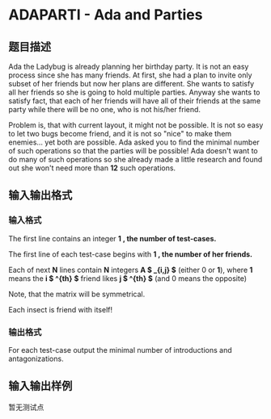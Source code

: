 # ADAPARTI - Ada and Parties

## 题目描述

Ada the Ladybug is already planning her birthday party. It is not an easy process since she has many friends. At first, she had a plan to invite only subset of her friends but now her plans are different. She wants to satisfy all her friends so she is going to hold multiple parties. Anyway she wants to satisfy fact, that each of her friends will have all of their friends at the same party while there will be no one, who is not his/her friend.

Problem is, that with current layout, it might not be possible. It is not so easy to let two bugs become friend, and it is not so "nice" to make them enemies... yet both are possible. Ada asked you to find the minimal number of such operations so that the parties will be possible! Ada doesn't want to do many of such operations so she already made a little research and found out she won't need more than **12** such operations.

## 输入输出格式

### 输入格式

The first line contains an integer **1 , the number of test-cases.**

The first line of each test-case begins with **1 , the number of her friends.**

Each of next **N** lines contain **N** integers **A $ _{i,j} $** (either 0 or **1**), where **1** means the **i $ ^{th} $** friend likes **j $ ^{th} $** (and 0 means the opposite)

Note, that the matrix will be symmetrical.

Each insect is friend with itself!

### 输出格式

For each test-case output the minimal number of introductions and antagonizations.

## 输入输出样例

暂无测试点

